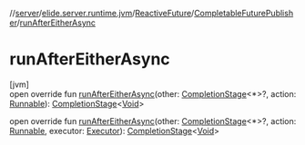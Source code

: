 //[server](../../../../index.md)/[elide.server.runtime.jvm](../../index.md)/[ReactiveFuture](../index.md)/[CompletableFuturePublisher](index.md)/[runAfterEitherAsync](run-after-either-async.md)

# runAfterEitherAsync

[jvm]\
open override fun [runAfterEitherAsync](run-after-either-async.md)(other: [CompletionStage](https://docs.oracle.com/javase/8/docs/api/java/util/concurrent/CompletionStage.html)&lt;*&gt;?, action: [Runnable](https://docs.oracle.com/javase/8/docs/api/java/lang/Runnable.html)): [CompletionStage](https://docs.oracle.com/javase/8/docs/api/java/util/concurrent/CompletionStage.html)&lt;[Void](https://docs.oracle.com/javase/8/docs/api/java/lang/Void.html)&gt;

open override fun [runAfterEitherAsync](run-after-either-async.md)(other: [CompletionStage](https://docs.oracle.com/javase/8/docs/api/java/util/concurrent/CompletionStage.html)&lt;*&gt;?, action: [Runnable](https://docs.oracle.com/javase/8/docs/api/java/lang/Runnable.html), executor: [Executor](https://docs.oracle.com/javase/8/docs/api/java/util/concurrent/Executor.html)): [CompletionStage](https://docs.oracle.com/javase/8/docs/api/java/util/concurrent/CompletionStage.html)&lt;[Void](https://docs.oracle.com/javase/8/docs/api/java/lang/Void.html)&gt;
